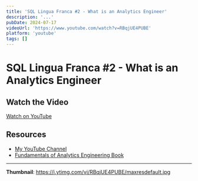 ```yaml
---
title: 'SQL Lingua Franca #2 - What is an Analytics Engineer'
description: '...'
pubDate: 2024-07-17
videoUrl: 'https://www.youtube.com/watch?v=RBqjUE4PUBE'
platform: 'youtube'
tags: []
---
```


# SQL Lingua Franca #2 - What is an Analytics Engineer



## Watch the Video

[Watch on YouTube](https://www.youtube.com/watch?v=RBqjUE4PUBE)

## Resources

- [My YouTube Channel](https://www.youtube.com/juanalytics)
- [Fundamentals of Analytics Engineering Book](https://www.amazon.com/author/jmperafan)

---

**Thumbnail**: https://i.ytimg.com/vi/RBqjUE4PUBE/maxresdefault.jpg
